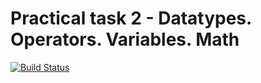 # Practical task 2 - Datatypes. Operators. Variables. Math

[![Build Status](https://travis-ci.com/itmo-java-basics-2020/task-2-datatypes-and-operators-N0MeRC1-NhYa.svg?branch=master)](https://travis-ci.com/itmo-java-basics-2020/task-2-datatypes-and-operators-N0MeRC1-NhYa)
